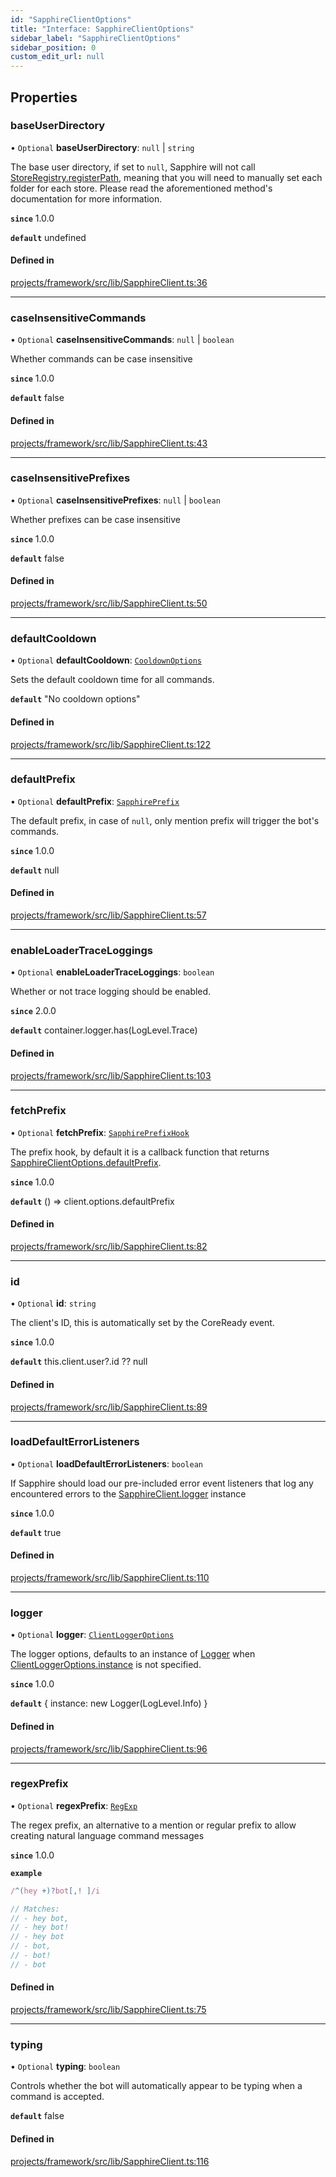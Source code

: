 ```yaml
---
id: "SapphireClientOptions"
title: "Interface: SapphireClientOptions"
sidebar_label: "SapphireClientOptions"
sidebar_position: 0
custom_edit_url: null
---
```


## Properties

### baseUserDirectory

• `Optional` **baseUserDirectory**: ``null`` \| `string`

The base user directory, if set to `null`, Sapphire will not call [StoreRegistry.registerPath](../classes/StoreRegistry#registerpath),
meaning that you will need to manually set each folder for each store. Please read the aforementioned method's
documentation for more information.

**`since`** 1.0.0

**`default`** undefined

#### Defined in

[projects/framework/src/lib/SapphireClient.ts:36](https://github.com/sapphiredev/framework/blob/5a4898f6/src/lib/SapphireClient.ts#L36)

___

### caseInsensitiveCommands

• `Optional` **caseInsensitiveCommands**: ``null`` \| `boolean`

Whether commands can be case insensitive

**`since`** 1.0.0

**`default`** false

#### Defined in

[projects/framework/src/lib/SapphireClient.ts:43](https://github.com/sapphiredev/framework/blob/5a4898f6/src/lib/SapphireClient.ts#L43)

___

### caseInsensitivePrefixes

• `Optional` **caseInsensitivePrefixes**: ``null`` \| `boolean`

Whether prefixes can be case insensitive

**`since`** 1.0.0

**`default`** false

#### Defined in

[projects/framework/src/lib/SapphireClient.ts:50](https://github.com/sapphiredev/framework/blob/5a4898f6/src/lib/SapphireClient.ts#L50)

___

### defaultCooldown

• `Optional` **defaultCooldown**: [`CooldownOptions`](CooldownOptions)

Sets the default cooldown time for all commands.

**`default`** "No cooldown options"

#### Defined in

[projects/framework/src/lib/SapphireClient.ts:122](https://github.com/sapphiredev/framework/blob/5a4898f6/src/lib/SapphireClient.ts#L122)

___

### defaultPrefix

• `Optional` **defaultPrefix**: [`SapphirePrefix`](../#sapphireprefix)

The default prefix, in case of `null`, only mention prefix will trigger the bot's commands.

**`since`** 1.0.0

**`default`** null

#### Defined in

[projects/framework/src/lib/SapphireClient.ts:57](https://github.com/sapphiredev/framework/blob/5a4898f6/src/lib/SapphireClient.ts#L57)

___

### enableLoaderTraceLoggings

• `Optional` **enableLoaderTraceLoggings**: `boolean`

Whether or not trace logging should be enabled.

**`since`** 2.0.0

**`default`** container.logger.has(LogLevel.Trace)

#### Defined in

[projects/framework/src/lib/SapphireClient.ts:103](https://github.com/sapphiredev/framework/blob/5a4898f6/src/lib/SapphireClient.ts#L103)

___

### fetchPrefix

• `Optional` **fetchPrefix**: [`SapphirePrefixHook`](SapphirePrefixHook)

The prefix hook, by default it is a callback function that returns [SapphireClientOptions.defaultPrefix](SapphireClientOptions#defaultprefix).

**`since`** 1.0.0

**`default`** () => client.options.defaultPrefix

#### Defined in

[projects/framework/src/lib/SapphireClient.ts:82](https://github.com/sapphiredev/framework/blob/5a4898f6/src/lib/SapphireClient.ts#L82)

___

### id

• `Optional` **id**: `string`

The client's ID, this is automatically set by the CoreReady event.

**`since`** 1.0.0

**`default`** this.client.user?.id ?? null

#### Defined in

[projects/framework/src/lib/SapphireClient.ts:89](https://github.com/sapphiredev/framework/blob/5a4898f6/src/lib/SapphireClient.ts#L89)

___

### loadDefaultErrorListeners

• `Optional` **loadDefaultErrorListeners**: `boolean`

If Sapphire should load our pre-included error event listeners that log any encountered errors to the [SapphireClient.logger](../classes/SapphireClient#logger) instance

**`since`** 1.0.0

**`default`** true

#### Defined in

[projects/framework/src/lib/SapphireClient.ts:110](https://github.com/sapphiredev/framework/blob/5a4898f6/src/lib/SapphireClient.ts#L110)

___

### logger

• `Optional` **logger**: [`ClientLoggerOptions`](ClientLoggerOptions)

The logger options, defaults to an instance of [Logger](../classes/Logger) when [ClientLoggerOptions.instance](ClientLoggerOptions#instance) is not specified.

**`since`** 1.0.0

**`default`** { instance: new Logger(LogLevel.Info) }

#### Defined in

[projects/framework/src/lib/SapphireClient.ts:96](https://github.com/sapphiredev/framework/blob/5a4898f6/src/lib/SapphireClient.ts#L96)

___

### regexPrefix

• `Optional` **regexPrefix**: [`RegExp`](https://developer.mozilla.org/en-US/docs/Web/JavaScript/Reference/Global_Objects/RegExp)

The regex prefix, an alternative to a mention or regular prefix to allow creating natural language command messages

**`since`** 1.0.0

**`example`**
```typescript
/^(hey +)?bot[,! ]/i

// Matches:
// - hey bot,
// - hey bot!
// - hey bot
// - bot,
// - bot!
// - bot
```

#### Defined in

[projects/framework/src/lib/SapphireClient.ts:75](https://github.com/sapphiredev/framework/blob/5a4898f6/src/lib/SapphireClient.ts#L75)

___

### typing

• `Optional` **typing**: `boolean`

Controls whether the bot will automatically appear to be typing when a command is accepted.

**`default`** false

#### Defined in

[projects/framework/src/lib/SapphireClient.ts:116](https://github.com/sapphiredev/framework/blob/5a4898f6/src/lib/SapphireClient.ts#L116)
